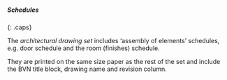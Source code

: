 ##### Schedules
{: .caps}

The _architectural drawing set_ includes ‘assembly of elements’ schedules, e.g. door schedule and the room (finishes) schedule.

They are printed on the same size paper as the rest of the set and include the BVN title block, drawing name and revision column.
